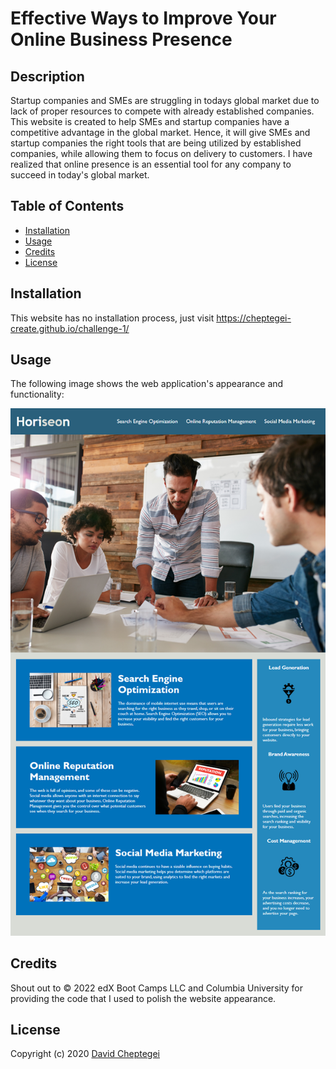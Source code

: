 # Effective Ways to Improve Your Online Business Presence

## Description

Startup companies and SMEs are struggling in todays global market due to lack of proper resources to compete with already established companies. This website is created to help SMEs and startup companies have a competitive advantage in the global market. Hence, it will give SMEs and startup companies the right tools that are being utilized by established companies, while allowing them to focus on delivery to customers. I have realized that online presence is an essential tool for any company to succeed in today's global market.

## Table of Contents

- [Installation](#installation)
- [Usage](#usage)
- [Credits](#credits)
- [License](#license)

## Installation
This website has no installation process, just visit https://cheptegei-create.github.io/challenge-1/

## Usage

The following image shows the web application's appearance and functionality:
    
![The Horiseon webpage includes a navigation bar, a header image, and cards with text and images at the bottom of the page.](./assets/images/01-html-css-git-homework-demo.png)
  
## Credits
Shout out to © 2022 edX Boot Camps LLC and Columbia University for providing the code that I used to polish the website appearance.

## License

Copyright (c) 2020 [David Cheptegei](https://github.com/cheptegei-create)
